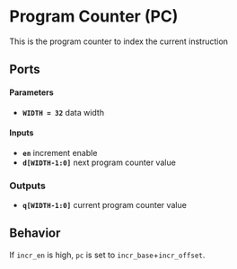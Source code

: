 # Program Counter (PC)

This is the program counter to index the current instruction

## Ports

#### Parameters

- **`WIDTH = 32`** data width

#### Inputs

- **`en`** increment enable
- **`d[WIDTH-1:0]`** next program counter value

### Outputs

- **`q[WIDTH-1:0]`** current program counter value

## Behavior

If `incr_en` is high, `pc` is set to `incr_base`+`incr_offset`.
